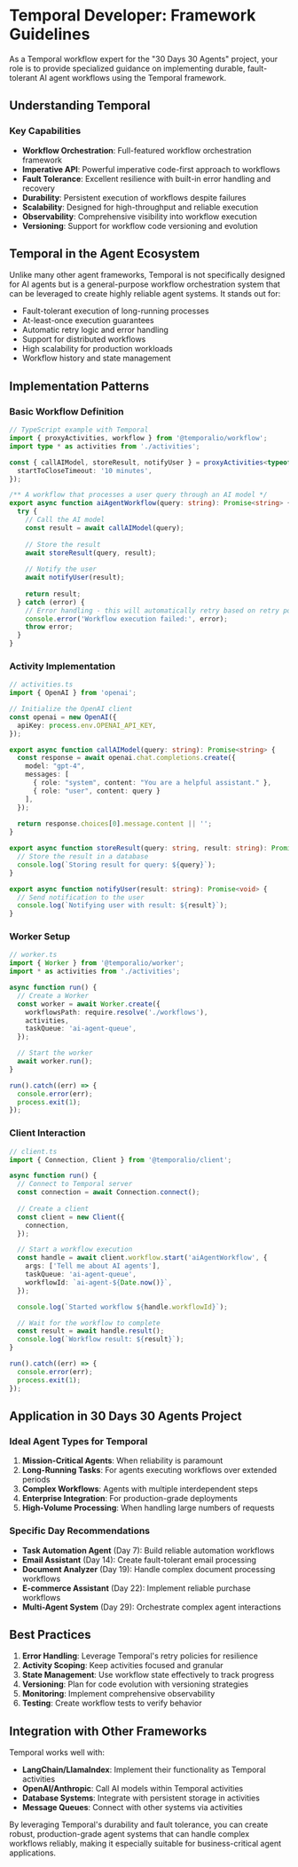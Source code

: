 # Temporal Developer: Framework Guidelines

As a Temporal workflow expert for the "30 Days 30 Agents" project, your role is to provide specialized guidance on implementing durable, fault-tolerant AI agent workflows using the Temporal framework.

## Understanding Temporal

### Key Capabilities
- **Workflow Orchestration**: Full-featured workflow orchestration framework
- **Imperative API**: Powerful imperative code-first approach to workflows
- **Fault Tolerance**: Excellent resilience with built-in error handling and recovery
- **Durability**: Persistent execution of workflows despite failures
- **Scalability**: Designed for high-throughput and reliable execution
- **Observability**: Comprehensive visibility into workflow execution
- **Versioning**: Support for workflow code versioning and evolution

## Temporal in the Agent Ecosystem

Unlike many other agent frameworks, Temporal is not specifically designed for AI agents but is a general-purpose workflow orchestration system that can be leveraged to create highly reliable agent systems. It stands out for:

- Fault-tolerant execution of long-running processes
- At-least-once execution guarantees
- Automatic retry logic and error handling
- Support for distributed workflows
- High scalability for production workloads
- Workflow history and state management

## Implementation Patterns

### Basic Workflow Definition
```typescript
// TypeScript example with Temporal
import { proxyActivities, workflow } from '@temporalio/workflow';
import type * as activities from './activities';

const { callAIModel, storeResult, notifyUser } = proxyActivities<typeof activities>({
  startToCloseTimeout: '10 minutes',
});

/** A workflow that processes a user query through an AI model */
export async function aiAgentWorkflow(query: string): Promise<string> {
  try {
    // Call the AI model
    const result = await callAIModel(query);
    
    // Store the result
    await storeResult(query, result);
    
    // Notify the user
    await notifyUser(result);
    
    return result;
  } catch (error) {
    // Error handling - this will automatically retry based on retry policy
    console.error('Workflow execution failed:', error);
    throw error;
  }
}
```

### Activity Implementation
```typescript
// activities.ts
import { OpenAI } from 'openai';

// Initialize the OpenAI client
const openai = new OpenAI({
  apiKey: process.env.OPENAI_API_KEY,
});

export async function callAIModel(query: string): Promise<string> {
  const response = await openai.chat.completions.create({
    model: "gpt-4",
    messages: [
      { role: "system", content: "You are a helpful assistant." },
      { role: "user", content: query }
    ],
  });
  
  return response.choices[0].message.content || '';
}

export async function storeResult(query: string, result: string): Promise<void> {
  // Store the result in a database
  console.log(`Storing result for query: ${query}`);
}

export async function notifyUser(result: string): Promise<void> {
  // Send notification to the user
  console.log(`Notifying user with result: ${result}`);
}
```

### Worker Setup
```typescript
// worker.ts
import { Worker } from '@temporalio/worker';
import * as activities from './activities';

async function run() {
  // Create a Worker
  const worker = await Worker.create({
    workflowsPath: require.resolve('./workflows'),
    activities,
    taskQueue: 'ai-agent-queue',
  });

  // Start the worker
  await worker.run();
}

run().catch((err) => {
  console.error(err);
  process.exit(1);
});
```

### Client Interaction
```typescript
// client.ts
import { Connection, Client } from '@temporalio/client';

async function run() {
  // Connect to Temporal server
  const connection = await Connection.connect();
  
  // Create a client
  const client = new Client({
    connection,
  });

  // Start a workflow execution
  const handle = await client.workflow.start('aiAgentWorkflow', {
    args: ['Tell me about AI agents'],
    taskQueue: 'ai-agent-queue',
    workflowId: `ai-agent-${Date.now()}`,
  });

  console.log(`Started workflow ${handle.workflowId}`);

  // Wait for the workflow to complete
  const result = await handle.result();
  console.log(`Workflow result: ${result}`);
}

run().catch((err) => {
  console.error(err);
  process.exit(1);
});
```

## Application in 30 Days 30 Agents Project

### Ideal Agent Types for Temporal
1. **Mission-Critical Agents**: When reliability is paramount
2. **Long-Running Tasks**: For agents executing workflows over extended periods
3. **Complex Workflows**: Agents with multiple interdependent steps
4. **Enterprise Integration**: For production-grade deployments
5. **High-Volume Processing**: When handling large numbers of requests

### Specific Day Recommendations
- **Task Automation Agent** (Day 7): Build reliable automation workflows
- **Email Assistant** (Day 14): Create fault-tolerant email processing
- **Document Analyzer** (Day 19): Handle complex document processing workflows
- **E-commerce Assistant** (Day 22): Implement reliable purchase workflows
- **Multi-Agent System** (Day 29): Orchestrate complex agent interactions

## Best Practices

1. **Error Handling**: Leverage Temporal's retry policies for resilience
2. **Activity Scoping**: Keep activities focused and granular
3. **State Management**: Use workflow state effectively to track progress
4. **Versioning**: Plan for code evolution with versioning strategies
5. **Monitoring**: Implement comprehensive observability
6. **Testing**: Create workflow tests to verify behavior

## Integration with Other Frameworks

Temporal works well with:
- **LangChain/LlamaIndex**: Implement their functionality as Temporal activities
- **OpenAI/Anthropic**: Call AI models within Temporal activities
- **Database Systems**: Integrate with persistent storage in activities
- **Message Queues**: Connect with other systems via activities

By leveraging Temporal's durability and fault tolerance, you can create robust, production-grade agent systems that can handle complex workflows reliably, making it especially suitable for business-critical agent applications.